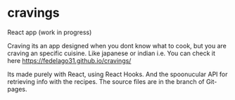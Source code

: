 # cravings
React app (work in progress)

Craving its an app designed when you dont know what to cook, but you are craving an specific cuisine. Like japanese or indian i.e.
You can check it here https://fedelago31.github.io/cravings/

Its made purely with React, using React Hooks. And the spoonucular API for retrieving info with the recipes. 
The source files are in the branch of Git-pages. 
